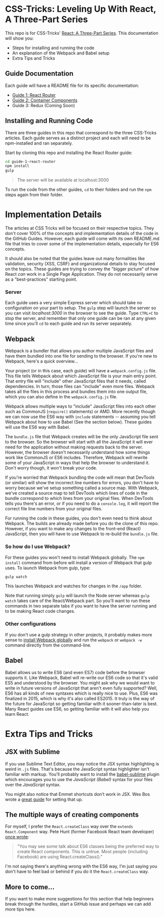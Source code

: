 # CSS-Tricks: Leveling Up With React, A Three-Part Series

This repo is for CSS-Tricks' [React: A Three-Part Series](#needurl). This documentation will show you:

- Steps for installing and running the code
- An explanation of the Webpack and Babel setup
- Extra Tips and Tricks

## Guide Documentation

Each guide will have a README file for its specific documentation:

- [Guide 1: React Router](https://github.com/bradwestfall/CSS-Tricks-React-Series/tree/master/guide-1-react-router)
- [Guide 2: Container Components](https://github.com/bradwestfall/CSS-Tricks-React-Series/tree/master/guide-2-container-components)
- Guide 3: Redux (Coming Soon)


## Installing and Running Code

There are three guides in this repo that correspond to the three CSS-Tricks articles. Each guide serves as a distinct project and each will need to be npm-installed and ran separately.

Start by cloning this repo and installing the React Router guide:

```sh
cd guide-1-react-router
npm install
gulp
```

> The server will be available at localhost:3000

To run the code from the other guides, `cd` to their folders and run the `npm` steps again from their folder.


# Implementation Details

The articles at CSS Tricks will be focused on their respective topics. They don't cover 100% of the concepts and implementation details of the code in the GitHub Guides. However, each guide will come with its own README.md file that tries to cover some of the implementation details, especially for ES6 concepts.

It should also be noted that the guides leave out many formalities like validation, security (XSS, CSRF) and organizational details to stay focused on the topics. These guides are trying to convey the "bigger picture" of how React _can_ work in a Single Page Application. They do not necessarily serve as a "best-practices" starting point.


### Server

Each guide uses a very simple Express server which should take no configuration on your part to setup. The `gulp` step will launch the server so you can visit _localhost:3000_ in the browser to see the guide. Type `CTRL+C` to stop the server, and remember that only one guide can be ran at any given time since you'll `cd` to each guide and run its server separately.


## Webpack

Webpack is a bundler that allows you author multiple JavaScript files and have them bundled into one file for sending to the browser. If you're new to Webpack, here's a quick overview...

Your project (or in this case, each guide) will have a `webpack.config.js` file. This file tells Webpack about which JavaScript file is your main entry point. That entry file will "include" other JavaScript files that it needs, called dependencies. In turn, those files can "include" even more files. Webpack takes all the files in this process and bundles them into one output file, which you can also define in the `webpack.config.js` file.

Webpack allows multiple ways to "include" JavaScript files into each other such as CommonJS (`require()` statements) or AMD. More recently though we can now use the ES6 way with `include` statements -- assuming you tell Webpack about how to use Babel (See the section below). These guides will use the ES6 way with Babel.

The `bundle.js` file that Webpack creates will be the only JavaScript file sent to the browser. So the browser will start with all the JavaScript it will ever need for the application without making requests back to the server. However, the browser doesn't necessarily understand how some things work like CommonJS or ES6 includes. Therefore, Webpack will rewrite some of your JavaScript in ways that help the browser to understand it. Don't worry though, it won't break your code.

If you're worried that Webpack bundling the code will mean that DevTools (or similar) will show the incorrect line numbers for errors, you don't have to worry because we've setup something called a source map. With Webpack, we've created a source map to tell DevTools which lines of code in the bundle correspond to which lines from your original files. When DevTools tells you there's an error, or if you need to do a `console.log`, it will report the correct file line numbers from your original files.

For running the code in these guides, you don't even need to think about Webpack. The builds are already made before you do the clone of this repo. However, if you want to make any changes to the front-end (React) JavaScript, then you will have to use Webpack to re-build the `bundle.js` file.

### So how do I use Webpack?

For these guides you won't need to install Webpack globally. The `npm install` command from before will install a version of Webpack that gulp uses. To launch Webpack from gulp, type:

```sh
gulp watch
```

This launches Webpack and watches for changes in the `/app` folder.

Note that running simply `gulp` will launch the Node server whereas `gulp watch` takes care of the React/Webpack part. So you'll want to run these commands in two separate tabs if you want to have the server running and to be making React code changes.

### Other configurations

If you don't use a gulp strategy in other projects, it probably makes more sense to [install Webpack globally](http://webpack.github.io/docs/installation.html) and
run the `webpack` or `webpack -w` command directly from the command-line.


## Babel

Babel allows us to write ES6 (and even ES7) code before the browser supports it. Like Webpack, Babel will re-write our ES6 code so that it's valid ES5 and understood by the browser. You might ask why we would want to write in future versions of JavaScript that aren't even fully supported? Well, ES6 has all kinds of new syntaxes which is really nice to use. Plus, ES6 was finalized in 2015, which is why it's also called ES2015. It truly is the way of the future for JavaScript so getting familiar with it sooner-than-later is best. Many React guides use ES6, so getting familiar with it will also help you learn React.


# Extra Tips and Tricks


## JSX with Sublime

If you use Sublime Text Editor, you may notice the JSX syntax highlighting is weird in `.js` files. That's because the JavaScript syntax highlighter isn't familiar with markup. You'll probably want to install the [babel-sublime](https://github.com/babel/babel-sublime) plugin which encourages you to use the _JavaScript (Babel)_ syntax for your files over the _JavaScript_ syntax.

You might also notice that Emmet shortcuts don't work in JSX. Wes Bos wrote a [great guide](http://wesbos.com/emmet-react-jsx-sublime/) for setting that up.


## The multiple ways of creating components

For myself, I prefer the `React.createClass` way over the `extends React.Component` way. Pete Hunt (former Facebook React team developer) [once wrote](https://github.com/petehunt/react-howto#learning-es6):

> "You may see some talk about ES6 classes being the preferred way to create React components. This is untrue. Most people (including Facebook) are using React.createClass()."

I'm not saying there's anything wrong with the ES6 way, I'm just saying you don't have to feel bad or behind if you do it the `React.createClass` way.


## More to come...

If you want to make more suggestions for this section that help beginners break through the hurdles, start a GitHub issue and perhaps we can add more tips here.
